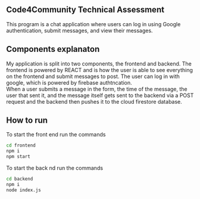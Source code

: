 ## Code4Community Technical Assessment
This program is a chat application where users can log in using Google authentication, submit messages, and view their messages.

## Components explanaton
My application is split into two components, the frontend and backend.  The frontend is powered by REACT and is how the user is able to see everything on the frontend and submit messages to post.
The user can log in with google, which is powered by firebase authtncation.  
When a user submits a message in the form, the time of the message, the user that sent it, and the message itself gets sent to the backend via a POST request and the backend then pushes it to the cloud firestore database. 

## How to run
To start the front end run the commands
```sh
cd frontend
npm i
npm start
```

To start the back nd run the commands
```sh
cd backend
npm i
node index.js
```

